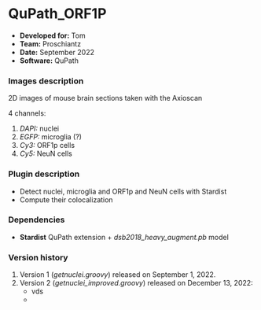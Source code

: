 # QuPath_ORF1P

* **Developed for:** Tom
* **Team:** Proschiantz
* **Date:** September 2022
* **Software:** QuPath

### Images description

2D images of mouse brain sections taken with the Axioscan

4 channels: 
  1. *DAPI:* nuclei
  2. *EGFP:* microglia (?)
  3. *Cy3:* ORF1p cells
  4. *Cy5:* NeuN cells

### Plugin description

* Detect nuclei, microglia and ORF1p and NeuN cells with Stardist
* Compute their colocalization

### Dependencies

* **Stardist** QuPath extension +  *dsb2018_heavy_augment.pb* model

### Version history

1. Version 1 (*getnuclei.groovy*) released on September 1, 2022.
2. Version 2 (*getnuclei_improved.groovy*) released on December 13, 2022:
    * vds
    * 
